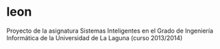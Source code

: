 leon
====

Proyecto de la asignatura Sistemas Inteligentes en el Grado de Ingeniería Informática de la Universidad de La Laguna (curso 2013/2014)
